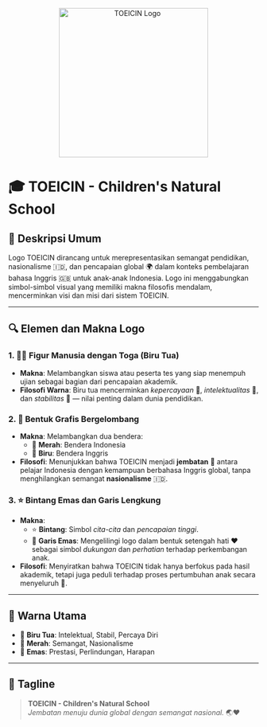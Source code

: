 <p align="center">
  <img src="/images/logo-toeicin.png" alt="TOEICIN Logo" width="300"/>
</p>

# 🎓 TOEICIN - Children's Natural School

## 📝 Deskripsi Umum  
Logo TOEICIN dirancang untuk merepresentasikan semangat pendidikan, nasionalisme 🇮🇩, dan pencapaian global 🌍 dalam konteks pembelajaran bahasa Inggris 🇬🇧 untuk anak-anak Indonesia. Logo ini menggabungkan simbol-simbol visual yang memiliki makna filosofis mendalam, mencerminkan visi dan misi dari sistem TOEICIN.

---

## 🔍 Elemen dan Makna Logo

### 1. 🧑‍🎓 Figur Manusia dengan Toga (Biru Tua)
- **Makna**: Melambangkan siswa atau peserta tes yang siap menempuh ujian sebagai bagian dari pencapaian akademik.  
- **Filosofi Warna**: Biru tua mencerminkan *kepercayaan* 🤝, *intelektualitas* 📘, dan *stabilitas* 🧭 — nilai penting dalam dunia pendidikan.

### 2. 🌊 Bentuk Grafis Bergelombang
- **Makna**: Melambangkan dua bendera:
  - 🔴 **Merah**: Bendera Indonesia  
  - 🔵 **Biru**: Bendera Inggris  
- **Filosofi**: Menunjukkan bahwa TOEICIN menjadi **jembatan** 🌉 antara pelajar Indonesia dengan kemampuan berbahasa Inggris global, tanpa menghilangkan semangat **nasionalisme** 🇮🇩.

### 3. ⭐ Bintang Emas dan Garis Lengkung
- **Makna**:  
  - ⭐ **Bintang**: Simbol *cita-cita* dan *pencapaian tinggi*.  
  - 💛 **Garis Emas**: Mengelilingi logo dalam bentuk setengah hati ❤️ sebagai simbol *dukungan* dan *perhatian* terhadap perkembangan anak.  
- **Filosofi**: Menyiratkan bahwa TOEICIN tidak hanya berfokus pada hasil akademik, tetapi juga peduli terhadap proses pertumbuhan anak secara menyeluruh 🌱.

---

## 🎨 Warna Utama
- 🔵 **Biru Tua**: Intelektual, Stabil, Percaya Diri  
- 🔴 **Merah**: Semangat, Nasionalisme  
- 💛 **Emas**: Prestasi, Perlindungan, Harapan

---

## 🏫 Tagline  
> **TOEICIN - Children's Natural School**  
> *Jembatan menuju dunia global dengan semangat nasional.* 🌏❤️
